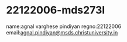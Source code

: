 # 22122006-mds273l
name:agnal varghese pindiyan
regno:22122006
email:agnal.pindiyan@msds.christuniversity.in
